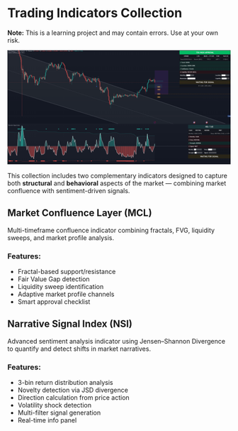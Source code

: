 # Trading Indicators Collection

**Note:** This is a learning project and may contain errors. Use at your own risk.

![Preview](preview.png)

This collection includes two complementary indicators designed to capture both **structural** and **behavioral** aspects of the market — combining market confluence with sentiment-driven signals.

## Market Confluence Layer (MCL)

Multi-timeframe confluence indicator combining fractals, FVG, liquidity sweeps, and market profile analysis.

### Features:
- Fractal-based support/resistance  
- Fair Value Gap detection  
- Liquidity sweep identification  
- Adaptive market profile channels  
- Smart approval checklist  

## Narrative Signal Index (NSI)

Advanced sentiment analysis indicator using Jensen–Shannon Divergence to quantify and detect shifts in market narratives.

### Features:
- 3-bin return distribution analysis  
- Novelty detection via JSD divergence  
- Direction calculation from price action  
- Volatility shock detection  
- Multi-filter signal generation  
- Real-time info panel  
